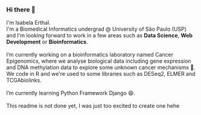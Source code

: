 ### Hi there 👋

I'm Isabela Erthal.<br>
I'm a Biomedical Informatics undergrad @ University of São Paulo (USP) and I'm looking forward to work in a few areas such as **Data Science**, **Web Development** or **Bioinformatics**.<br><br>
I’m currently working on a bioinformatics laboratory named Cancer Epigenomics, where we analyse biological data including gene expression and DNA methylation data to explore some unknown cancer mechanisms 🤔.<br>
We code in R and we're used to some libraries such as DESeq2, ELMER and TCGAbiolinks.<br><br>
I’m currently learning Python Framework Django 😄.<br><br>
This readme is not done yet, I was just too excited to create one hehe
<!--
**erthal-id/erthal-id** is a ✨ _special_ ✨ repository because its `README.md` (this file) appears on your GitHub profile.

Here are some ideas to get you started:

- 🔭 I’m currently working on ...
- 🌱 I’m currently learning ...
- 👯 I’m looking to collaborate on ...
- 🤔 I’m looking for help with ...
- 💬 Ask me about ...
- 📫 How to reach me: ...
- 😄 Pronouns: ...
- ⚡ Fun fact: ...
-->
